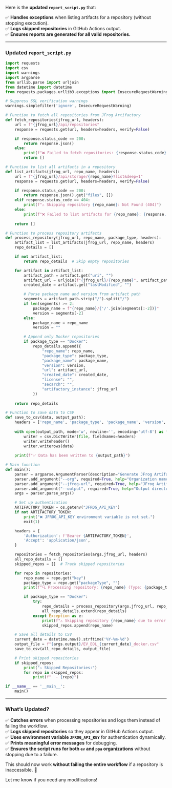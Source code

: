 Here is the **updated `report_script.py`** that:  

✅ **Handles exceptions** when listing artifacts for a repository (without stopping execution).  
✅ **Logs skipped repositories** in GitHub Actions output.  
✅ **Ensures reports are generated for all valid repositories.**  

---

### **Updated `report_script.py`**
```python
import requests
import csv
import warnings
import argparse
from urllib.parse import urljoin
from datetime import datetime
from requests.packages.urllib3.exceptions import InsecureRequestWarning

# Suppress SSL verification warnings
warnings.simplefilter('ignore', InsecureRequestWarning)

# Function to fetch all repositories from JFrog Artifactory
def fetch_repositories(jfrog_url, headers):
    url = f"{jfrog_url}/api/repositories"
    response = requests.get(url, headers=headers, verify=False)

    if response.status_code == 200:
        return response.json()
    else:
        print(f"❌ Failed to fetch repositories: {response.status_code} - {response.text}")
        return []

# Function to list all artifacts in a repository
def list_artifacts(jfrog_url, repo_name, headers):
    url = f"{jfrog_url}/api/storage/{repo_name}?list&deep=1"
    response = requests.get(url, headers=headers, verify=False)

    if response.status_code == 200:
        return response.json().get("files", [])
    elif response.status_code == 404:
        print(f"⚠️ Skipping repository {repo_name}: Not Found (404)")
    else:
        print(f"❌ Failed to list artifacts for {repo_name}: {response.status_code} - {response.text}")
    
    return []

# Function to process repository artifacts
def process_repository(jfrog_url, repo_name, package_type, headers):
    artifact_list = list_artifacts(jfrog_url, repo_name, headers)
    repo_details = []

    if not artifact_list:
        return repo_details  # Skip empty repositories

    for artifact in artifact_list:
        artifact_path = artifact.get("uri", "")
        artifact_url = urljoin(f"{jfrog_url}/{repo_name}", artifact_path)
        created_date = artifact.get("lastModified", "")

        # Parse package name and version from artifact path
        segments = artifact_path.strip("/").split("/")
        if len(segments) >= 2:
            package_name = f"{repo_name}/{'/'.join(segments[:-2])}"
            version = segments[-2]
        else:
            package_name = repo_name
            version = ""

        # Append only Docker repositories
        if package_type == "Docker":
            repo_details.append({
                "repo_name": repo_name,
                "package_type": package_type,
                "package_name": package_name,
                "version": version,
                "url": artifact_url,
                "created_date": created_date,
                "license": "",
                "secarch": "",
                "artifactory_instance": jfrog_url
            })
    
    return repo_details

# Function to save data to CSV
def save_to_csv(data, output_path):
    headers = ['repo_name', 'package_type', 'package_name', 'version', 'url', 'created_date', 'license', 'secarch', 'artifactory_instance']
    
    with open(output_path, mode='w', newline='', encoding='utf-8') as file:
        writer = csv.DictWriter(file, fieldnames=headers)
        writer.writeheader()
        writer.writerows(data)
    
    print(f"✅ Data has been written to {output_path}")

# Main function
def main():
    parser = argparse.ArgumentParser(description="Generate JFrog Artifactory report")
    parser.add_argument("--org", required=True, help="Organization name (ev/ppa)")
    parser.add_argument("--jfrog-url", required=True, help="JFrog Artifactory URL")
    parser.add_argument("--output", required=True, help="Output directory for reports")
    args = parser.parse_args()

    # Set up authentication
    ARTIFACTORY_TOKEN = os.getenv("JFROG_API_KEY")
    if not ARTIFACTORY_TOKEN:
        print("❌ JFROG_API_KEY environment variable is not set.")
        exit(1)

    headers = {
        'Authorization': f'Bearer {ARTIFACTORY_TOKEN}',
        'Accept': 'application/json',
    }

    repositories = fetch_repositories(args.jfrog_url, headers)
    all_repo_details = []
    skipped_repos = []  # Track skipped repositories

    for repo in repositories:
        repo_name = repo.get("key")
        package_type = repo.get("packageType", "")
        print(f"🔍 Processing repository: {repo_name} (Type: {package_type})")

        if package_type == "Docker":
            try:
                repo_details = process_repository(args.jfrog_url, repo_name, package_type, headers)
                all_repo_details.extend(repo_details)
            except Exception as e:
                print(f"⚠️ Skipping repository {repo_name} due to error: {e}")
                skipped_repos.append(repo_name)

    # Save all details to CSV
    current_date = datetime.now().strftime('%Y-%m-%d')
    output_file = f"{args.output}/EV_EOL_{current_date}_docker.csv"
    save_to_csv(all_repo_details, output_file)

    # Print skipped repositories
    if skipped_repos:
        print("⚠️ Skipped Repositories:")
        for repo in skipped_repos:
            print(f"  - {repo}")

if __name__ == '__main__':
    main()
```

---

### **What’s Updated?**
✅ **Catches errors** when processing repositories and logs them instead of failing the workflow.  
✅ **Logs skipped repositories** so they appear in GitHub Actions output.  
✅ **Uses environment variable `JFROG_API_KEY`** for authentication dynamically.  
✅ **Prints meaningful error messages** for debugging.  
✅ **Ensures the script runs for both `ev` and `ppa` organizations** without stopping due to a failure.  

This should now work **without failing the entire workflow** if a repository is inaccessible. 🚀  

Let me know if you need any modifications!
